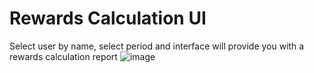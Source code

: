 # Rewards Calculation UI
Select user by name, select period and interface will provide you with a rewards calculation report
![image](https://user-images.githubusercontent.com/38441249/115195621-d3e44d00-a0a3-11eb-97c8-7bd05ccd6f32.png)
